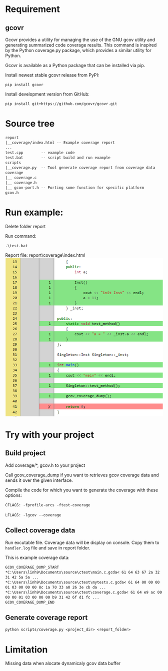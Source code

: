 # Requirement
## gcovr
Gcovr provides a utility for managing the use of the GNU gcov utility and generating summarized code coverage results. This command is inspired by the Python coverage.py package, which provides a similar utility for Python.

Gcovr is available as a Python package that can be installed via pip.

Install newest stable gcovr release from PyPI:
```
pip install gcovr
```
Install development version from GitHub:
```
pip install git+https://github.com/gcovr/gcovr.git
```

# Source tree
```
report
|__coverage/index.html -- Example coverage report
...
test.cpp        -- example code
test.bat        -- script build and run example 
scripts
|__coverage.py  -- Tool generate coverage report from coverage data
coverage
|__ coverage.c
|__ coverage.h
|__ gcov-port.h -- Porting some function for specific platform
gcov.h

```

# Run example:
Delete folder report

Run command:
```
.\test.bat
```
Report file: report\coverage\index.html
![](sample.PNG)


# Try with your project
## Build project
Add coverage/*, gcov.h to your project

Call gcov_coverage_dump if you want to retrieves gcov coverage data and sends it over the given interface.

Compile the code for which you want to generate the coverage with these options:
```
CFLAGS: -fprofile-arcs -ftest-coverage

LFLAGS: -lgcov --coverage
```

## Collect coverage data
Run excutable file. Coverage data will be display on console. Copy them to `handler.log` file and save in report folder.

This is example coverage data:
```
GCOV_COVERAGE_DUMP_START
*C:\Users\linh9\Documents\source\ctest\main.c.gcda< 61 64 63 67 2a 32 31 42 5a 5a ...
*C:\Users\linh9\Documents\source\ctest\mytests.c.gcda< 61 64 00 00 00 01 03 00 00 00 8c 1a 70 33 a0 26 3e cb da ...
*C:\Users\linh9\Documents\source\ctest\coverage.c.gcda< 61 64 e9 ac 00 00 00 01 03 00 00 00 b9 31 42 6f d1 fc ...
GCOV_COVERAGE_DUMP_END
```

## Generate coverage report
```
python scripts/coverage.py <project_dir> <report_folder>
```

# Limitation
Missing data when alocate dynamicaly gcov data buffer
